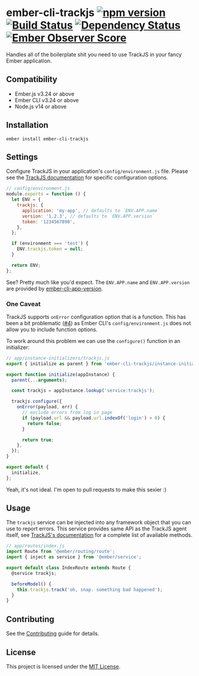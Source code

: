 # ember-cli-trackjs [![npm version][npm-badge]][npm-badge-url] [![Build Status][ci-badge]][ci-badge-url] [![Dependency Status][david-badge]][david-badge-url] [![Ember Observer Score][ember-observer]][ember-observer-url]

Handles all of the boilerplate shit you need to use TrackJS in your fancy Ember
application.

## Compatibility

- Ember.js v3.24 or above
- Ember CLI v3.24 or above
- Node.js v14 or above

## Installation

```
ember install ember-cli-trackjs
```

## Settings

Configure TrackJS in your application's `config/environment.js` file. Please
see the [TrackJS documentation](https://docs.trackjs.com/browser-agent/sdk-reference/agent-config/)
for specific configuration options.

```javascript
// config/environment.js
module.exports = function () {
  let ENV = {
    trackjs: {
      application: 'my-app', // defaults to `ENV.APP.name`
      version: '1.2.3', // defaults to `ENV.APP.version`
      token: '1234567890',
    },
  };

  if (environment === 'test') {
    ENV.trackjs.token = null;
  }

  return ENV;
};
```

See? Pretty much like you'd expect. The `ENV.APP.name` and `ENV.APP.version` are provided by [ember-cli-app-version](https://github.com/ember-cli/ember-cli-app-version#ember-cli-app-version--).

### One Caveat

TrackJS supports `onError` configuration option that is a function.
This has been a bit problematic ([#4](https://github.com/jherdman/ember-cli-trackjs/issues/4)) as Ember CLI's
`config/environment.js` does not allow you to include function options.

To work around this problem we can use the `configure()` function in an initializer:

```javascript
// app/instance-initializers/trackjs.js
export { initialize as parent } from 'ember-cli-trackjs/instance-initializers/trackjs';

export function initialize(appInstance) {
  parent(...arguments);

  const trackjs = appInstance.lookup('service:trackjs');

  trackjs.configure({
    onError(payload, err) {
      // exclude errors from log in page
      if (payload.url && payload.url.indexOf('login') > 0) {
        return false;
      }

      return true;
    },
  });
}

export default {
  initialize,
};
```

Yeah, it's not ideal. I'm open to pull requests to make this sexier :)

## Usage

The `trackjs` service can be injected into any framework object that you can use to report
errors. This service provides same API as the TrackJS agent itself, see [TrackJS's documentation](https://docs.trackjs.com/browser-agent/sdk-reference/agent-methods/) for a complete list of available methods.

```javascript
// app/routes/index.js
import Route from '@ember/routing/route';
import { inject as service } from '@ember/service';

export default class IndexRoute extends Route {
  @service trackjs;

  beforeModel() {
    this.trackjs.track('oh, snap. something bad happened');
  }
}
```

## Contributing

See the [Contributing](CONTRIBUTING.md) guide for details.

## License

This project is licensed under the [MIT License](LICENSE.md).

[npm-badge]: https://badge.fury.io/js/ember-cli-trackjs.svg
[npm-badge-url]: https://badge.fury.io/js/ember-cli-trackjs
[ci-badge]: https://github.com/jherdman/ember-cli-trackjs/actions/workflows/ci.yml/badge.svg
[ci-badge-url]: https://github.com/jherdman/ember-cli-trackjs/actions/workflows/ci.yml
[david-badge]: https://david-dm.org/jherdman/ember-cli-trackjs.svg
[david-badge-url]: https://david-dm.org/jherdman/ember-cli-trackjs
[ember-observer]: http://emberobserver.com/badges/ember-cli-trackjs.svg
[ember-observer-url]: http://emberobserver.com/addons/ember-cli-trackjs

